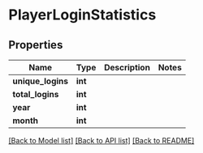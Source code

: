# PlayerLoginStatistics


## Properties
Name | Type | Description | Notes
------------ | ------------- | ------------- | -------------
**unique_logins** | **int** |  | 
**total_logins** | **int** |  | 
**year** | **int** |  | 
**month** | **int** |  | 

[[Back to Model list]](../README.md#documentation-for-models) [[Back to API list]](../README.md#documentation-for-api-endpoints) [[Back to README]](../README.md)


